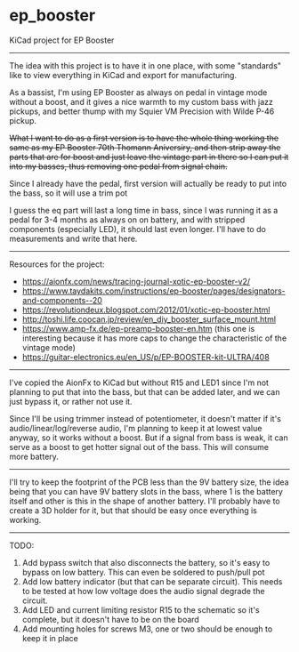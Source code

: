 # ep_booster

KiCad project for EP Booster

---

The idea with this project is to have it in one place, with some "standards" like to view everything in KiCad and export
for manufacturing.

As a bassist, I'm using EP Booster as always on pedal in vintage mode without a boost, and it gives a nice warmth to my
custom bass with jazz pickups, and better thump with my Squier VM Precision with Wilde P-46 pickup.

~~What I want to do as a first version is to have the whole thing working the same as my EP Booster 70th Thomann
Aniversiry, and then strip away the parts that are for boost and just leave the vintage part in there so I can put it
into my basses, thus removing one pedal from signal chain.~~

Since I already have the pedal, first version will actually be ready to put into the bass, so it will use a trim pot

I guess the eq part will last a long time in bass, since I was running it as a pedal for 3-4 months as always on
on battery, and with stripped components (especially LED), it should last even longer. I'll have to do measurements
and write that here.

---

Resources for the project:

- https://aionfx.com/news/tracing-journal-xotic-ep-booster-v2/
- https://www.taydakits.com/instructions/ep-booster/pages/designators-and-components--20
- https://revolutiondeux.blogspot.com/2012/01/xotic-ep-booster.html
- http://toshi.life.coocan.jp/review/en_diy_booster_surface_mount.html
- https://www.amp-fx.de/ep-preamp-booster-en.htm (this one is interesting because it has more caps to change the
  characteristic of the vintage mode)
- https://guitar-electronics.eu/en_US/p/EP-BOOSTER-kit-ULTRA/408

---

I've copied the AionFx to KiCad but without R15 and LED1 since I'm not planning to put that into the bass, but that
can be added later, and we can just bypass it, or rather not use it.

Since I'll be using trimmer instead of potentiometer, it doesn't matter if it's audio/linear/log/reverse audio, I'm
planning to keep it at lowest value anyway, so it works without a boost. But if a signal from bass is weak, it can serve
as a boost to get hotter signal out of the bass. This will consume more battery.

---

I'll try to keep the footprint of the PCB less than the 9V battery size, the idea being that you can have 9V battery
slots in the bass, where 1 is the battery itself and other is this in the shape of another battery. I'll probably have
to create a 3D holder for it, but that should be easy once everything is working.

---

TODO:

1. Add bypass switch that also disconnects the battery, so it's easy to bypass on low battery. This can even be soldered
   to push/pull pot
2. Add low battery indicator (but that can be separate circuit). This needs to be tested at how low voltage does the
   audio signal degrade the circuit.
3. Add LED and current limiting resistor R15 to the schematic so it's complete, but it doesn't have to be on the board
4. Add mounting holes for screws M3, one or two should be enough to keep it in place